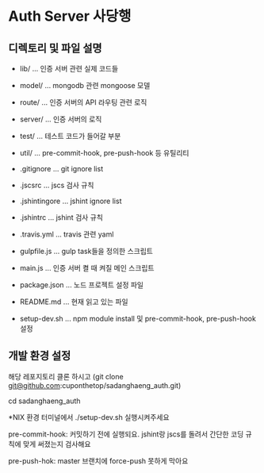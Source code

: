 # Auth Server 사당행

## 디렉토리 및 파일 설명

* lib/          ... 인증 서버 관련 실제 코드들
*   model/      ... mongodb 관련 mongoose 모델
*   route/      ... 인증 서버의 API 라우팅 관련 로직 
*   server/     ... 인증 서버의 로직
* test/         ... 테스트 코드가 들어갈 부분
* util/         ... pre-commit-hook, pre-push-hook 등 유틸리티




* .gitignore    ... git ignore list
* .jscsrc       ... jscs 검사 규칙 
* .jshintingore ... jshint ignore list
* .jshintrc     ... jshint 검사 규칙
* .travis.yml   ... travis 관련 yaml
* gulpfile.js   ... gulp task들을 정의한 스크립트 
* main.js       ... 인증 서버 켤 때 켜질 메인 스크립트  
* package.json  ... 노드 프로젝트 설정 파일 
* README.md     ... 현재 읽고 있는 파일
* setup-dev.sh  ... npm module install 및 pre-commit-hook, pre-push-hook 설정

## 개발 환경 설정

해당 레포지토리 클론 하시고 (git clone git@github.com:cuponthetop/sadanghaeng_auth.git)

cd sadanghaeng_auth

*NIX 환경 터미널에서
./setup-dev.sh
실행시켜주세요

pre-commit-hook:
커밋하기 전에 실행되요.
jshint랑 jscs를 돌려서 간단한 코딩 규칙에 맞게 써졌는지 검사해요 

pre-push-hok:
master 브랜치에 force-push 못하게 막아요